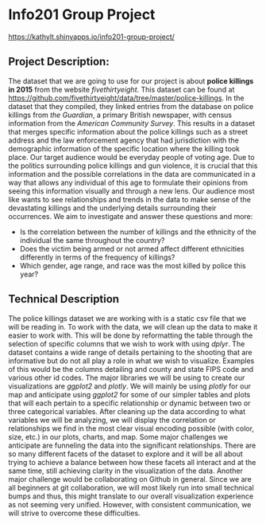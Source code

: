# Info201 Group Project
https://kathylt.shinyapps.io/info201-group-project/

## Project Description:
The dataset that we are going to use for our project is about **police killings in 2015** from the website _fivethirtyeight_. This dataset can be found at https://github.com/fivethirtyeight/data/tree/master/police-killings. In the dataset that they compiled, they linked entries from the database on police killings from _the Guardian_, a primary British newspaper, with census information from the _American Community Survey_. This results in a dataset that merges specific information about the police killings such as a street address and the law enforcement agency that had jurisdiction with the demographic information of the specific location where the killing took place. Our target audience would be everyday people of voting age. Due to the politics surrounding police killings and gun violence, it is crucial that this information and the possible correlations in the data are communicated in a way that allows any individual of this age to formulate their opinions from seeing this information visually and through a new lens. Our audience most like wants to see relationships and trends in the data to make sense of the devastating killings and the underlying details surrounding their occurrences. We aim to investigate and answer these questions and more:
- Is the correlation between the number of killings and the ethnicity of the individual the same throughout the country?
- Does the victim being armed or not armed affect different ethnicities differently in terms of the frequency of killings?
- Which gender, age range, and race was the most killed by police this year?

## Technical Description
The police killings dataset we are working with is a static csv file that we will be reading in. To work with the data, we will clean up the data to make it easier to work with. This will be done by reformatting the table through the selection of specific columns that we wish to work with using _dplyr_. The dataset contains a wide range of details pertaining to the shooting that are informative but do not all play a role in what we wish to visualize. Examples of this would be the columns detailing and county and state FIPS code and various other id codes. The major libraries we will be using to create our visualizations are _ggplot2_ and _plotly_. We will mainly be using _plotly_ for our map and anticipate using _ggplot2_ for some of our simpler tables and plots that will each pertain to a specific relationship or dynamic between two or three categorical variables. After cleaning up the data according to what variables we will be analyzing, we will display the correlation or relationships we find in the most clear visual encoding possible (with color, size, etc.) in our plots, charts, and map. Some major challenges we anticipate are funneling the data into the significant relationships. There are so many different facets of the dataset to explore and it will be all about trying to achieve a balance between how these facets all interact and at the same time, still achieving clarity in the visualization of the data. Another major challenge would be collaborating on Github in general. Since we are all beginners at git collaboration, we will most likely run into small technical bumps and thus, this might translate to our overall visualization experience as not seeming very unified. However, with consistent communication, we will strive to overcome these difficulties.
